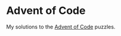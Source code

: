 # Advent of Code

My solutions to the [Advent of Code](https://adventofcode.com/2021/about) puzzles.
